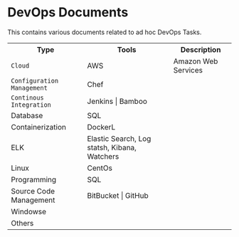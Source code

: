 # DevOps Documents
This contains various documents related to ad hoc DevOps Tasks.

<table>
  <tr>
    <th>Type</th>
    <th>Tools</th>
    <th>Description</th>
  </tr>
  <tr>
    <td><code>Cloud</code></td>
    <td>AWS</td>
    <td>Amazon Web Services</td>
  </tr>
  <tr>
    <td><code>Configuration Management</code></td>
    <td>Chef</td>
    <td></td>
  </tr>
  <tr>
    <td><code>Continous Integration</code></td>
    <td>Jenkins | Bamboo</td>
    <td></td>
  </tr>
  <tr>
    <td>Database</code></td>
    <td>SQL</td>
    <td></td>
  </tr>
  <tr>
    <td>Containerization</code></td>
    <td>DockerL</td>
    <td></td>
  </tr>
  <tr>
    <td>ELK</code></td>
    <td>Elastic Search, Log statsh, Kibana, Watchers</td>
    <td></td>
  </tr><tr>
    <td>Linux</code></td>
    <td>CentOs</td>
    <td></td>
  </tr>
  <tr>
    <td>Programming</code></td>
    <td>SQL</td>
    <td></td>
  </tr>
  <tr>
    <td>Source Code Management</code></td>
    <td>BitBucket | GitHub</td>
    <td></td>
  </tr>
  <tr>
    <td>Windowse</code></td>
    <td></td>
    <td></td>
  </tr>
  <tr>
    <td>Others</code></td>
    <td></td>
    <td></td>
  </tr>
</table>
